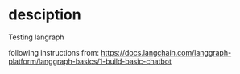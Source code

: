 # desciption

Testing langraph

following instructions from:
https://docs.langchain.com/langgraph-platform/langgraph-basics/1-build-basic-chatbot

